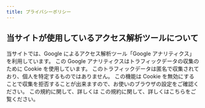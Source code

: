 ```yaml
---
title: プライバシーポリシー
---
```


## 当サイトが使用しているアクセス解析ツールについて

当サイトでは、Google によるアクセス解析ツール「Google アナリティクス」を利用しています。 この Google アナリティクスはトラフィックデータの収集のために Cookie を使用しています。 このトラフィックデータは匿名で収集されており、個人を特定するものではありません。 この機能は Cookie を無効にすることで収集を拒否することが出来ますので、お使いのブラウザの設定をご確認ください。 この規約に関して、詳しくは この規約に関して、詳しくはこちらをご覧ください。
